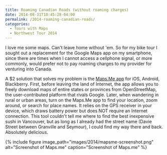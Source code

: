 ```yaml
---
title: Roaming Canadian Roads (without roaming charges)
date: 2014-08-31T18:45:28-04:00
permalink: /2014-roaming-canadian-roads/
categories:
  - Tours with Maps
  - Northwest Tour 2014
---
```

I love me some maps. Can't leave home without 'em. So for my bike tour I sought out a replacement for the Google Maps app on my smartphone, since there are times when I cannot access a cellphone signal, or more commonly, would prefer not to pay roaming charges to my provider for venturing into Canada.

A $2 solution that solves my problem is the [Maps.Me app](http://maps.me/) for iOS, Android, Blackberry. First, before leaving the land of Internet, the app allows you to freely download maps of entire states or provinces from OpenStreetMap, the user-contributed platform that rivals Google. Later, when wandering in rural or urban areas, turn on the Maps.Me app to find your location, zoom around, or search for place names. It relies on the GPS receiver in your device, which draws battery power but does NOT require an Internet connection. This tool couldn't tell me where to find the best inexpensive sushi in Vancouver, but as long as I already had the street name (Davie Street between Granville and Seymour), I could find my way there and back. Absolutely delicious.

{% include figure image_path="images/2014/mapsme-screenshot.png" alt="Screenshot of Maps.me" caption="Screenshot of Maps.me" %}
